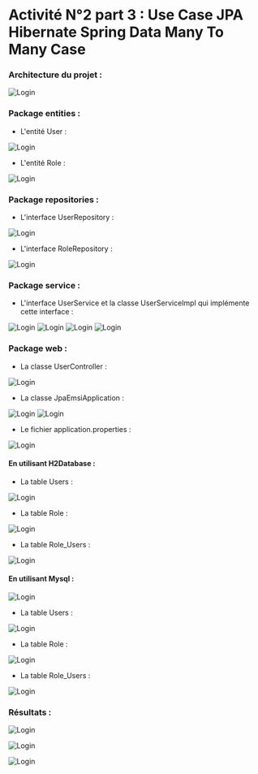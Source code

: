 # Activité N°2 part 3 : Use Case JPA Hibernate Spring Data Many To Many Case

### Architecture du projet :

![Login](https://github.com/HousnaAghzer/All-Ressources-/blob/master/74.PNG)

### Package entities :
- L'entité User :

![Login](https://github.com/HousnaAghzer/All-Ressources-/blob/master/75.png)

- L'entité Role :

![Login](https://github.com/HousnaAghzer/All-Ressources-/blob/master/76.png)

### Package repositories :
- L'interface UserRepository :

![Login](https://github.com/HousnaAghzer/All-Ressources-/blob/master/77.png)

- L'interface RoleRepository :

![Login](https://github.com/HousnaAghzer/All-Ressources-/blob/master/78.png)

### Package service :
- L'interface UserService et la classe UserServiceImpl qui implémente cette interface :

![Login](https://github.com/HousnaAghzer/All-Ressources-/blob/master/79.png)
![Login](https://github.com/HousnaAghzer/All-Ressources-/blob/master/80.png)
![Login](https://github.com/HousnaAghzer/All-Ressources-/blob/master/81.png)
![Login](https://github.com/HousnaAghzer/All-Ressources-/blob/master/82.png)

### Package web :
- La classe UserController :

![Login](https://github.com/HousnaAghzer/All-Ressources-/blob/master/83.png)

- La classe JpaEmsiApplication :

![Login](https://github.com/HousnaAghzer/All-Ressources-/blob/master/84.png)
![Login](https://github.com/HousnaAghzer/All-Ressources-/blob/master/85.png)

- Le fichier application.properties :

![Login](https://github.com/HousnaAghzer/All-Ressources-/blob/master/86.png)

#### En utilisant H2Database :
- La table Users :

![Login](https://github.com/HousnaAghzer/All-Ressources-/blob/master/64.png)

- La table Role :

![Login](https://github.com/HousnaAghzer/All-Ressources-/blob/master/65.png)

- La table Role_Users :

![Login](https://github.com/HousnaAghzer/All-Ressources-/blob/master/66.png)

#### En utilisant Mysql :

![Login](https://github.com/HousnaAghzer/All-Ressources-/blob/master/67.png)

- La table Users :

![Login](https://github.com/HousnaAghzer/All-Ressources-/blob/master/69.png)

- La table Role :

![Login](https://github.com/HousnaAghzer/All-Ressources-/blob/master/68.png)

- La table Role_Users :

![Login](https://github.com/HousnaAghzer/All-Ressources-/blob/master/70.png)

### Résultats :

![Login](https://github.com/HousnaAghzer/All-Ressources-/blob/master/73.png)

![Login](https://github.com/HousnaAghzer/All-Ressources-/blob/master/71.png)

![Login](https://github.com/HousnaAghzer/All-Ressources-/blob/master/72.png)
